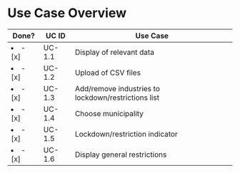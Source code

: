 # Use Case Overview

| Done? | UC ID  | Use Case                                            |
|-------|--------|-----------------------------------------------------|
| <li>- [x]</li>     | UC-1.1 | Display of relevant data                            |
| <li>- [x]</li>     | UC-1.2 | Upload of CSV files                                 |
| <li>- [x]</li>     | UC-1.3 | Add/remove industries to lockdown/restrictions list |
| <li>- [x]</li>     | UC-1.4 | Choose municipality                                 |
| <li>- [x]</li>     | UC-1.5 | Lockdown/restriction indicator                      |
| <li>- [x]</li>     | UC-1.6 | Display general restrictions                        |
